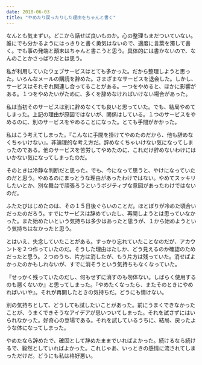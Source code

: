```yaml
---
date: 2018-06-03
title: "やめたり戻ったりした理由をちゃんと書く"
---
```


なんとも気まずい。どこから話せば良いものか。心の整理もまだついていない。誰にでも分かるようにはっきりと書く勇気はないので、適度に言葉を濁して書く。でも事の発端と顛末はちゃんと書こうと思う。具体的には書かないので、なんのことかさっぱりだとは思う。

私が利用していたウェブサービスはとても多かった。だから整理しようと思った。いろんなメールの購読を辞めた。さまざまなサービスを退会した。しかし、サービスはそれぞれ関連し合ってることがある。一つをやめると、ほかに影響がある。１つをやめたいがために、多くを辞めなければいけない場合があった。

私は当初そのサービスは別に辞めなくても良いと思っていた。でも、結局やめてしまった。上記の理由が原因ではないが、関係はしている。１つのサービスをやめるのに、別のサービスをやめることになった。とても手間がかかった。

私はこう考えてしまった。『こんなに手間を掛けてやめたのだから、他も辞めなくちゃいけない』。非論理的な考え方だ。辞めなくちゃいけない気になってしまったのである。他のサービスを苦労してやめたのに、これだけ辞めないわけにはいかない気になってしまったのだ。

そのときは冷静な判断だと思った。でも、今になって思うと、やけになっていたのだと思う。やめるのにまっとうな理由があったわけではない。やめてスッキリしたいとか、別な舞台で頑張ろうというポジティブな意図があったわけではないのだ。

ふたたびはじめたのは、その１５日後ぐらいのことだ。ほとぼりが冷めた頃合いだったのだろう。すでにサービスは辞めていたし、再開しようとは思っていなかった。また始めたいという気持ちは多少はあったと思うが、１から始めようという気持ちはなかったと思う。

とはいえ、失念していたことがある。すっかり忘れていたことなのだが、アカウントを２つ作っていたのだ。そうした理由はたしか、どう見えるのか確認のためだったと思う。２つのうち、片方は消したが、もう片方は残っていた。消せばよかったのかもしれないが、すでに消そうという気持ちもなくなっていた。

『せっかく残っていたのだし、何もせずに消すのも勿体ない。しばらく使用するのも悪くないか』と思ってしまった。『やめたくなったら、またそのときにやめればいいや』。それが再開したときの気持ちだ。どうにも情けない。

別の気持ちとして、どうしても試したいことがあった。前にうまくできなかったことが、うまくできそうなアイデアが思いついてしまった。それを試さずにはいられなかった。好奇心の登場である。それを試しているうちに、結局、戻ったような体になってしまった。

やめたなら辞めたで、確固として辞めたままでいればよかった。続けるなら続けるで、毅然としていればよかった。これじゃあ、いっときの感情に流されてしまっただけだ。どうにも私は格好悪い。
